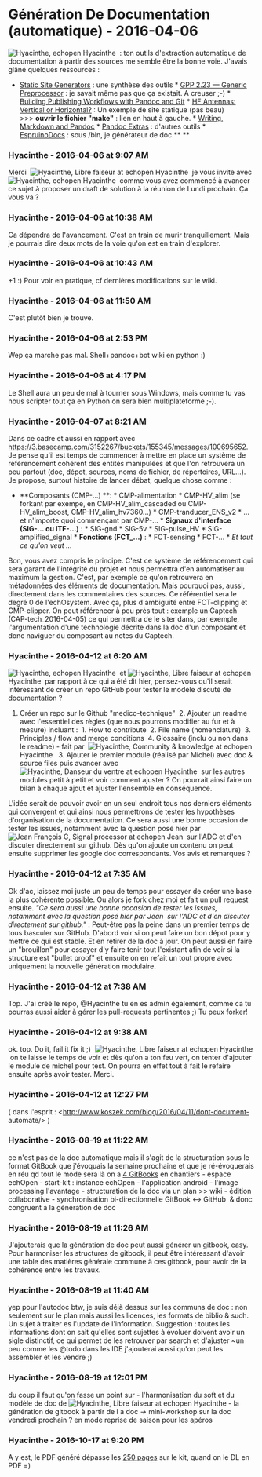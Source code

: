# Génération De Documentation (automatique)  - 2016-04-06

![Hyacinthe, echopen](./../../zz_assets/images/avatars/2157822.png) Hyacinthe  : ton outils d'extraction automatique de documentation à partir des sources me semble être la bonne voie.  J'avais glâné quelques ressources :   

 * [Static Site Generators](https://staticsitegenerators.net/) : une synthèse des outils  * [GPP 2.23 — Generic Preprocessor](http://files.nothingisreal.com/software/gpp/gpp.html) : je savait même pas que ça existait. A creuser ;-)  * [Building Publishing Workflows with Pandoc and Git](http://publishing.sfu.ca/2013/11/building-publishing-workflows-with-pandoc-and-git/)  * [HF Antennas: Vertical or Horizontal?](http://hamwaves.com/vertical-horizontal/en/index.html#summary) : Un exemple de site statique (pas beau) &gt;&gt;&gt; **ouvrir le fichier "make"** : lien en haut à gauche.  * [Writing, Markdown and Pandoc](http://brizzled.clapper.org/blog/2010/11/26/writing-markdown-and-pandoc/)  * [Pandoc Extras](https://github.com/jgm/pandoc/wiki/Pandoc-Extras) : d'autres outils  * [EspruinoDocs](https://github.com/espruino/EspruinoDocs#espruinodocs) : sous /bin, je générateur de doc.**         **

### **Hyacinthe** - 2016-04-06 at 9:07 AM

Merci  ![Hyacinthe, Libre faiseur at echopen](./../../zz_assets/images/avatars/1275581.png) Hyacinthe  je vous invite avec  ![Hyacinthe, echopen](./../../zz_assets/images/avatars/2157822.png) Hyacinthe  comme vous avez commencé à avancer ce sujet à proposer un draft de solution à la réunion de  Lundi prochain. Ça vous va ?

### **Hyacinthe** - 2016-04-06 at 10:38 AM

Ca dépendra de l'avancement. C'est en train de murir tranquillement. Mais je pourrais dire deux mots de la voie qu'on est en train d'explorer.

### **Hyacinthe** - 2016-04-06 at 10:43 AM

+1 :)  Pour voir en pratique, cf dernières modifications sur le wiki.

### **Hyacinthe** - 2016-04-06 at 11:50 AM

C'est plutôt bien je trouve.

### **Hyacinthe** - 2016-04-06 at 2:53 PM

Wep ça marche pas mal.  Shell+pandoc+bot wiki en python :)

### **Hyacinthe** - 2016-04-06 at 4:17 PM

Le Shell aura un peu de mal à tourner sous Windows, mais comme tu vas nous scripter tout ça en Python on sera bien multiplateforme ;-).

### **Hyacinthe** - 2016-04-07 at 8:21 AM

Dans ce cadre et aussi en rapport avec <https://3.basecamp.com/3152267/buckets/155345/messages/100695652>. Je pense qu'il est temps de commencer à mettre en place un système de référencement cohérent des entités manipulées et que l'on retrouvera un peu partout (doc, dépot, sources, noms de fichier, de répertoires, URL...).   Je propose, surtout histoire de lancer débat, quelque chose comme :

 * **Composants (CMP-...) **:   * CMP-alimentation   * CMP-HV_alim (se forkant par exempe, en CMP-HV_alim_cascaded ou CMP-HV_alim_boost, CMP-HV_alim_hv7360...)   * CMP-tranducer_ENS_v2   * ... et n'importe quoi commençant par CMP-...  * **Signaux d'interface (SIG-... ou ITF-...)** :   * SIG-gnd   * SIG-5v   * SIG-pulse_HV   * SIG-amplified_signal  * **Fonctions (FCT_...)** :   * FCT-sensing   * FCT-...  * _Et tout ce qu'on veut ..._

  Bon, vous avez compris le principe. C'est ce système de référencement qui sera garant de l'intégrité du projet et nous permettra d'en automatiser au maximum la gestion. C'est, par exemple ce qu'on retrouvera en métadonnées des éléments de documentation. Mais pourquoi pas, aussi, directement dans les commentaires des sources.  Ce référentiel sera le degré 0 de l'echOsystem.  Avec ça, plus d'ambiguité entre FCT-clipping et CMP-clipper.   On peut référencer à peu près tout : exemple un Captech (CAP-tech_2016-04-05) ce qui permettra de le siter dans, par exemple, l'argumentation d'une technologie décrite dans la doc d'un composant et donc naviguer du composant au notes du Captech.

### **Hyacinthe** - 2016-04-12 at 6:20 AM

![Hyacinthe, echopen](./../../zz_assets/images/avatars/2157822.png) Hyacinthe  et ![Hyacinthe, Libre faiseur at echopen](./../../zz_assets/images/avatars/1275581.png) Hyacinthe  par rapport à ce qui a été dit hier, pensez-vous qu'il serait intéressant de créer un repo GitHub pour tester le modèle discuté de documentation ?   

 1. Créer un repo sur le Github "medico-technique"   2. Ajouter un readme avec l'essentiel des règles (que nous pourrons modifier au fur et à mesure) incluant :    1. How to contribute    2. File name (nomenclature)    3. Principles / flow and merge conditions    4. Glossaire (inclu ou non dans le readme) - fait par  ![Hyacinthe, Community & knowledge at echopen](./../../zz_assets/images/avatars/1269172.png) Hyacinthe    3. Ajouter le premier module (réalisé par Michel) avec doc &amp; source files puis avancer avec  ![Hyacinthe, Danseur du ventre at echopen](./../../zz_assets/images/avatars/1248689.png) Hyacinthe  sur les autres modules petit à petit et voir comment ajuster ? On pourrait ainsi faire un bilan à chaque ajout et ajuster l'ensemble en conséquence. 

  L'idée serait de pouvoir avoir en un seul endroit tous nos derniers éléments qui convergent et qui ainsi nous permettrons de tester les hypothèses d'organisation de la documentation.   Ce sera aussi une bonne occasion de tester les issues, notamment avec la question posé hier par  ![Jean François C, Signal processor at echopen](./../../zz_assets/images/avatars/3458716.png) Jean  sur l'ADC et d'en discuter directement sur github.   Dès qu'on ajoute un contenu on peut ensuite supprimer les google doc correspondants.   Vos avis et remarques ?

### **Hyacinthe** - 2016-04-12 at 7:35 AM

Ok d'ac, laissez moi juste un peu de temps pour essayer de créer une base la plus cohérente possible. Ou alors je fork chez moi et fait un pull request ensuite.   _"Ce sera aussi une bonne occasion de tester les issues, notamment avec la question posé hier par Jean  sur l'ADC et d'en discuter directement sur github."_ :  Peut-être pas la peine dans un premier temps de tous basculer sur GitHub. D'abord voir si on peut faire un bon dépot pour y mettre ce qui est stable. Et en retirer de la doc à jour.   On peut aussi en faire un "brouillon" pour essayer d'y faire tenir tout l'existant afin de voir si la structure est "bullet proof" et ensuite on en refait un tout propre avec uniquement la nouvelle génération modulaire.

### **Hyacinthe** - 2016-04-12 at 7:38 AM

Top.   J'ai créé le repo, @Hyacinthe tu en es admin également, comme ca tu pourras aussi aider à gérer les pull-requests pertinentes ;)   Tu peux forker!

### **Hyacinthe** - 2016-04-12 at 9:38 AM

ok. top. Do it, fail it fix it ;)  ![Hyacinthe, Libre faiseur at echopen](./../../zz_assets/images/avatars/1275581.png) Hyacinthe  on te laisse le temps de voir et dès qu'on a ton feu vert, on tenter d'ajouter le module de michel pour test.   On pourra en effet tout à fait le refaire ensuite après avoir tester.   Merci.

### **Hyacinthe** - 2016-04-12 at 12:27 PM

( dans l'esprit : <http://www.koszek.com/blog/2016/04/11/dont-document- automate/> )

### **Hyacinthe** - 2016-08-19 at 11:22 AM

ce n'est pas de la doc automatique mais il s'agit de la structuration sous le format GitBook que j'évoquais la semaine prochaine et que je ré-évoquerais en réu qd tout le mode sera là   on a [4 GitBooks](https://www.gitbook.com/@lacenne/dashboard?q=echopen) en chantiers   \- espace echOpen  \- start-kit : instance echOpen  \- l'application android  \- l'image processing   l'avantage   \- structuration de la doc via un plan &gt;&gt; wiki  \- édition collaborative  \- synchronisation bi-directionnelle GitBook &lt;-&gt; GitHub  &amp; donc congruent à la génération de doc

### **Hyacinthe** - 2016-08-19 at 11:26 AM

J'ajouterais que la génération de doc peut aussi générer un gitbook, easy.  Pour harmoniser les structures de gitbook, il peut être intéressant d'avoir une table des matières générale commune à ces gitbook, pour avoir de la cohérence entre les travaux.

### **Hyacinthe** - 2016-08-19 at 11:40 AM

yep pour l'autodoc   btw, je suis déjà dessus sur les communs de doc : non seulement sur le plan mais aussi les licences, les formats de biblio &amp; such. Un sujet à traiter es l'update de l'information. Suggestion : toutes les informations dont on sait qu'elles sont sujettes à évoluer doivent avoir un sigle distinctif, ce qui permet de les retrouver par search et d'ajuster ~un peu comme les @todo dans les IDE   j'ajouterai aussi qu'on peut les assembler et les vendre ;)

### **Hyacinthe** - 2016-08-19 at 12:01 PM

du coup il faut qu'on fasse un point sur   \- l'harmonisation du soft et du modèle de doc de ![Hyacinthe, Libre faiseur at echopen](./../../zz_assets/images/avatars/1275581.png) Hyacinthe  \- la génération de gitbook à partir de l a doc   -&gt; mini-workshop sur la doc vendredi prochain ? en mode reprise de saison pour les apéros

### **Hyacinthe** - 2016-10-17 at 9:20 PM

A y est, le PDF généré dépasse les [250 pages](https://www.gitbook.com/book/Hyacinthe124/echomods/) sur le kit, quand on le DL en PDF =)

